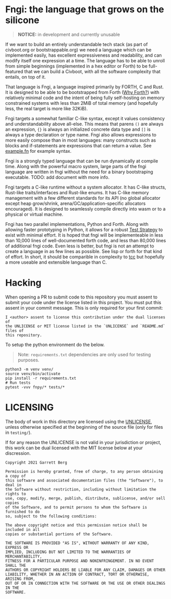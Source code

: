 # Fngi: the language that grows on the silicone

> **NOTICE:** in development and currently unusable

If we want to build an entirely understandable tech stack (as part of
civboot.org or bootstrappable.org) we need a language which can be
implemented easily, has excellent expressiveness and readability, and can
modify itself one expression at a time. The language has to be able to
unroll from simple beginnings (implemented in a hex editor or Forth) to be
full-featured that we can build a Civboot, with all the software complexity
that entails, on top of it.

That language is Fngi, a language inspired primarily by FORTH, C and Rust. It
is designed to be able to be bootstrapped from Forth ([Why
Forth?](notes/why_forth.md)) with relatively minimal code and the intent of
being fully self-hosting on memory constrained systems with less than 2MiB of
total memory (and hopefully less, the real target is more like 32KiB).

Fngi targets a somewhat familiar C-like syntax, except it values consistency
and understandability above all-else. This means that parens `()` are always an
expression, `{}` is always an initialized concrete data type and `[]` is
always a type declaration or type name. Fngi also allows expressions to more
easily compose than in most languages: many constructs such as blocks and
if-statements are expressions that can return a value. See
[example.fn](notes/example.fn) for example syntax.

Fngi is a strongly typed language that can be run dynamically at compile time.
Along with the powerful macro system, large parts of the fngi language are
written in fngi without the need for a binary bootstraping executable. TODO:
add document with more info.

Fngi targets a C-like runtime without a system allocator. It has C-like
structs, Rust-like traits/interfaces and Rust-like enums. It has C-like memory
management with a few different standards for its API (no global allocator
except heap grow/shrink, arena/GC/application-specific allocators encouraged).
It is designed to seamlessly compile directly into wasm or to a physical or
virtual machine.

Fngi has two parallel implementations, Python and Forth. Along with allowing
faster prototyping in Python, it allows for a robust [Test
Strategy](notes/test_strategy.md) to exist with minimal effort. It is hoped
that fngi will be implementeable in less than 10,000 lines of well-documented
forth code, and less than 80,000 lines of additional fngi code. Even less is
better, but fngi is not an attempt to create a language in as few lines as
possible. See lisp or forth for that kind of effort. In short, it should be
comparible in complexity to [tcc](https://bellard.org/tcc/) but hopefully
a more useable and extensible language than C.

# Hacking

When opening a PR to submit code to this repository you must assent to submit
your code under the license listed in this project. You must put this assent
in your commit message. This is only required for your first commit:

```
I <author> assent to license this contribution under the dual licenses of
the UNLICENSE or MIT license listed in the `UNLICENSE` and `README.md` files of
this repository.
```

To setup the python environment do the below. 

> Note: `requirements.txt` dependencies are only used for testing purposes.

```
python3 -m venv venv/
source venv/bin/activate
pip install -r requirements.txt
# Run tests
pytest -vvv fnpy/* tests/*
```

# LICENSING

The body of work in this directory are licensed using the
[UNLICENSE](./UNLICENSE), unless otherwise specified at the beginning of the
source file (only for files in `testing/`).

If for any reason the UNLICENSE is not valid in your jurisdiction or project,
this work can be dual licensed with the MIT license below at your discression.

```
Copyright 2021 Garrett Berg

Permission is hereby granted, free of charge, to any person obtaining a copy of
this software and associated documentation files (the "Software"), to deal in
the Software without restriction, including without limitation the rights to
use, copy, modify, merge, publish, distribute, sublicense, and/or sell copies
of the Software, and to permit persons to whom the Software is furnished to do
so, subject to the following conditions:

The above copyright notice and this permission notice shall be included in all
copies or substantial portions of the Software.

THE SOFTWARE IS PROVIDED "AS IS", WITHOUT WARRANTY OF ANY KIND, EXPRESS OR
IMPLIED, INCLUDING BUT NOT LIMITED TO THE WARRANTIES OF MERCHANTABILITY,
FITNESS FOR A PARTICULAR PURPOSE AND NONINFRINGEMENT. IN NO EVENT SHALL THE
AUTHORS OR COPYRIGHT HOLDERS BE LIABLE FOR ANY CLAIM, DAMAGES OR OTHER
LIABILITY, WHETHER IN AN ACTION OF CONTRACT, TORT OR OTHERWISE, ARISING FROM,
OUT OF OR IN CONNECTION WITH THE SOFTWARE OR THE USE OR OTHER DEALINGS IN THE
SOFTWARE.
```
